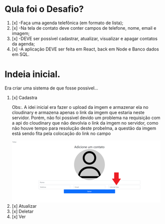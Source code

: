 # Qula foi o Desafio?

<ol>
        <li>[x] -Faça uma agenda telefônica (em formato de lista); </li>
        <li>[x] -Na tela de contato deve conter campos de telefone, nome, email e imagem; </li>
        <li>[x] -DEVE ser possível cadastrar, atualizar, visualizar e apagar contatos da agenda; </li>
        <li>[x] -A aplicação DEVE ser feita em React, back em Node e Banco dados em SQL. </li>

</ol>


# Indeia inicial.

<p>Era criar uma sistema de que fosse possivel...
<ol>
<li>[x] Cadastra<br />
<p>Obs:. A idei inicial era fazer o upload da imgem e armazenar ela no cloudinary e armazena apenas o link da imgem que estaria neste servidor. Porém, não foi possivel devido um problema na requisição com a api do cloudinary que não devolvia o link da imgem no servidor, como não houve tempo para resolução deste probelma, a questão da imgem está sendo fita pela colocação do link no campo
</p>
<img width="600px" src="./imgRed/1.png">
</li>
<li>[x] Atualizar</li>
<li>[x] Deletar</li>
<li>[x] Ver</li>

</ol>
</p>

        